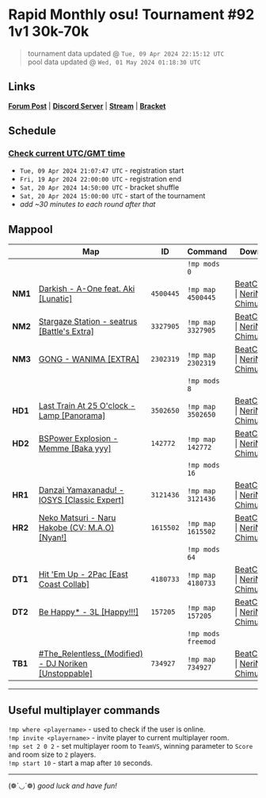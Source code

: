 # Rapid Monthly osu! Tournament #92 1v1 30k-70k

> tournament data updated @ `Tue, 09 Apr 2024 22:15:12 UTC`  
> pool data updated @ `Wed, 01 May 2024 01:18:30 UTC`

## Links

[**Forum Post**](https://osu.ppy.sh/community/forums/topics/1907895) | [**Discord Server**](https://discord.gg/9sKe7nF) | [**Stream**](https://www.twitch.tv/rapid_tournaments) | [**Bracket**](https://challonge.com/rmosutourney92)

## Schedule

### [**Check current UTC/GMT time**](https://www.utctime.net)

- `Tue, 09 Apr 2024 21:07:47 UTC` - registration start
- `Fri, 19 Apr 2024 22:00:00 UTC` - registration end
- `Sat, 20 Apr 2024 14:50:00 UTC` - bracket shuffle
- `Sat, 20 Apr 2024 15:00:00 UTC` - start of the tournament
- _add ~30 minutes to each round after that_


## Mappool

| | Map | ID | Command | Download |
| --- | --- | --- | ------- | -------- |
| | | | `!mp mods 0` |
| **NM1** | [Darkish - A-One feat. Aki [Lunatic]](https://osu.ppy.sh/beatmapset/2112194) | `4500445` | `!mp map 4500445` | [BeatConnect](https://beatconnect.io/b/2112194) \| [NeriNyan](https://api.nerinyan.moe/d/2112194) \| [Chimu.moe](https://api.chimu.moe/v1/download/2112194) |
| **NM2** | [Stargaze Station - seatrus [Battle&#39;s Extra]](https://osu.ppy.sh/beatmapset/1585728) | `3327905` | `!mp map 3327905` | [BeatConnect](https://beatconnect.io/b/1585728) \| [NeriNyan](https://api.nerinyan.moe/d/1585728) \| [Chimu.moe](https://api.chimu.moe/v1/download/1585728) |
| **NM3** | [GONG - WANIMA [EXTRA]](https://osu.ppy.sh/beatmapset/1099681) | `2302319` | `!mp map 2302319` | [BeatConnect](https://beatconnect.io/b/1099681) \| [NeriNyan](https://api.nerinyan.moe/d/1099681) \| [Chimu.moe](https://api.chimu.moe/v1/download/1099681) |
| | | | `!mp mods 8` |
| **HD1** | [Last Train At 25 O&#39;clock - Lamp [Panorama]](https://osu.ppy.sh/beatmapset/1714190) | `3502650` | `!mp map 3502650` | [BeatConnect](https://beatconnect.io/b/1714190) \| [NeriNyan](https://api.nerinyan.moe/d/1714190) \| [Chimu.moe](https://api.chimu.moe/v1/download/1714190) |
| **HD2** | [BSPower Explosion - Memme [Baka yyy]](https://osu.ppy.sh/beatmapset/45760) | `142772` | `!mp map 142772` | [BeatConnect](https://beatconnect.io/b/45760) \| [NeriNyan](https://api.nerinyan.moe/d/45760) \| [Chimu.moe](https://api.chimu.moe/v1/download/45760) |
| | | | `!mp mods 16` |
| **HR1** | [Danzai Yamaxanadu! - IOSYS [Classic Expert]](https://osu.ppy.sh/beatmapset/1525635) | `3121436` | `!mp map 3121436` | [BeatConnect](https://beatconnect.io/b/1525635) \| [NeriNyan](https://api.nerinyan.moe/d/1525635) \| [Chimu.moe](https://api.chimu.moe/v1/download/1525635) |
| **HR2** | [Neko Matsuri - Naru Hakobe (CV: M.A.O) [Nyan!]](https://osu.ppy.sh/beatmapset/660752) | `1615502` | `!mp map 1615502` | [BeatConnect](https://beatconnect.io/b/660752) \| [NeriNyan](https://api.nerinyan.moe/d/660752) \| [Chimu.moe](https://api.chimu.moe/v1/download/660752) |
| | | | `!mp mods 64` |
| **DT1** | [Hit &#39;Em Up - 2Pac [East Coast Collab]](https://osu.ppy.sh/beatmapset/2009554) | `4180733` | `!mp map 4180733` | [BeatConnect](https://beatconnect.io/b/2009554) \| [NeriNyan](https://api.nerinyan.moe/d/2009554) \| [Chimu.moe](https://api.chimu.moe/v1/download/2009554) |
| **DT2** | [Be Happy* - 3L [Happy!!!]](https://osu.ppy.sh/beatmapset/51247) | `157205` | `!mp map 157205` | [BeatConnect](https://beatconnect.io/b/51247) \| [NeriNyan](https://api.nerinyan.moe/d/51247) \| [Chimu.moe](https://api.chimu.moe/v1/download/51247) |
| | | | `!mp mods freemod` |
| **TB1** | [#The_Relentless_(Modified) - DJ Noriken [Unstoppable]](https://osu.ppy.sh/beatmapset/331821) | `734927` | `!mp map 734927` | [BeatConnect](https://beatconnect.io/b/331821) \| [NeriNyan](https://api.nerinyan.moe/d/331821) \| [Chimu.moe](https://api.chimu.moe/v1/download/331821) |

---


## Useful multiplayer commands

`!mp where <playername>` - used to check if the user is online.  
`!mp invite <playername>` - invite player to current multiplayer room.  
`!mp set 2 0 2` - set multiplayer room to `TeamVS`, winning parameter to `Score` and room size to `2` players.  
`!mp start 10` - start a map after `10` seconds.

---

(❁´◡`❁) _good luck and have fun!_
